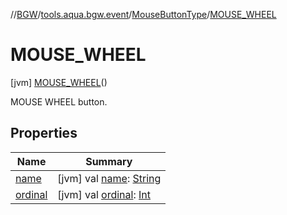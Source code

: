 //[BGW](../../../../index.md)/[tools.aqua.bgw.event](../../index.md)/[MouseButtonType](../index.md)/[MOUSE_WHEEL](index.md)



# MOUSE_WHEEL  
 [jvm] [MOUSE_WHEEL](index.md)()  


MOUSE WHEEL button.

   


## Properties  
  
|  Name |  Summary | 
|---|---|
| <a name="tools.aqua.bgw.event/MouseButtonType.MOUSE_WHEEL/name/#/PointingToDeclaration/"></a>[name](name.md)| <a name="tools.aqua.bgw.event/MouseButtonType.MOUSE_WHEEL/name/#/PointingToDeclaration/"></a> [jvm] val [name](name.md): [String](https://kotlinlang.org/api/latest/jvm/stdlib/kotlin/-string/index.html)   <br>|
| <a name="tools.aqua.bgw.event/MouseButtonType.MOUSE_WHEEL/ordinal/#/PointingToDeclaration/"></a>[ordinal](ordinal.md)| <a name="tools.aqua.bgw.event/MouseButtonType.MOUSE_WHEEL/ordinal/#/PointingToDeclaration/"></a> [jvm] val [ordinal](ordinal.md): [Int](https://kotlinlang.org/api/latest/jvm/stdlib/kotlin/-int/index.html)   <br>|

